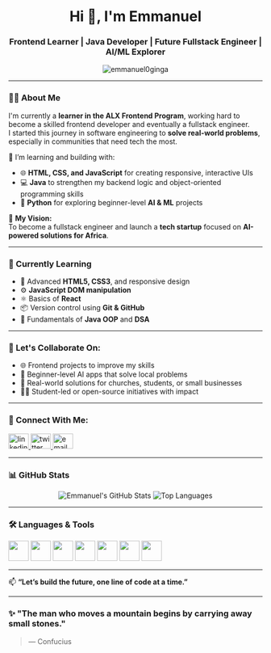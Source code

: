 
<h1 align="center">Hi 👋, I'm Emmanuel</h1>
<h3 align="center">Frontend Learner | Java Developer | Future Fullstack Engineer | AI/ML Explorer</h3>

<p align="center">
  <img src="https://komarev.com/ghpvc/?username=emmanuel0ginga&label=Profile%20views&color=0e75b6&style=flat" alt="emmanuel0ginga" />
</p>

---

### 👨‍💻 About Me

I'm currently a **learner in the ALX Frontend Program**, working hard to become a skilled frontend developer and eventually a fullstack engineer.  
I started this journey in software engineering to **solve real-world problems**, especially in communities that need tech the most.

🔭 I’m learning and building with:  
- 🌐 **HTML, CSS, and JavaScript** for creating responsive, interactive UIs  
- 💻 **Java** to strengthen my backend logic and object-oriented programming skills  
- 🤖 **Python** for exploring beginner-level **AI & ML** projects

🎯 **My Vision:**  
To become a fullstack engineer and launch a **tech startup** focused on **AI-powered solutions for Africa**.

---

### 🧠 Currently Learning

- 🎨 Advanced **HTML5, CSS3**, and responsive design  
- ⚙️ **JavaScript DOM manipulation**  
- ⚛️ Basics of **React**  
- 📦 Version control using **Git & GitHub**  
- 🔄 Fundamentals of **Java OOP** and **DSA**

---

### 💼 Let's Collaborate On:
- 🌐 Frontend projects to improve my skills  
- 🤖 Beginner-level AI apps that solve local problems  
- 📱 Real-world solutions for churches, students, or small businesses  
- 🧑‍🎓 Student-led or open-source initiatives with impact

---

### 🔗 Connect With Me:

<p align="left">
<a href="https://www.linkedin.com/in/emmanuel-oginga-ab1ba9352" target="_blank">
  <img src="https://cdn.jsdelivr.net/npm/simple-icons@v3/icons/linkedin.svg" alt="linkedin" height="30" width="40" />
</a>
<a href="https://twitter.com/EmmanuelCrafts" target="_blank">
  <img src="https://cdn.jsdelivr.net/npm/simple-icons@v3/icons/twitter.svg" alt="twitter" height="30" width="40" />
</a>
<a href="mailto:ogolemmanuel3@gmail.com">
  <img src="https://cdn.jsdelivr.net/npm/simple-icons@v3/icons/gmail.svg" alt="email" height="30" width="40" />
</a>
</p>

---

### 📊 GitHub Stats

<p align="center">
  <img src="https://github-readme-stats.vercel.app/api?username=EmmanuelCrafts&show_icons=true&theme=radical" alt="Emmanuel's GitHub Stats" />
  <img src="https://github-readme-stats.vercel.app/api/top-langs/?username=EmmanuelCrafts&layout=compact&theme=radical" alt="Top Languages" />
</p>

---

### 🛠️ Languages & Tools

<p align="left"> 
  <img src="https://cdn.jsdelivr.net/gh/devicons/devicon/icons/java/java-original.svg" width="40" height="40"/>
  <img src="https://cdn.jsdelivr.net/gh/devicons/devicon/icons/javascript/javascript-original.svg" width="40" height="40"/>
  <img src="https://cdn.jsdelivr.net/gh/devicons/devicon/icons/html5/html5-original.svg" width="40" height="40"/>
  <img src="https://cdn.jsdelivr.net/gh/devicons/devicon/icons/css3/css3-original.svg" width="40" height="40"/>
  <img src="https://cdn.jsdelivr.net/gh/devicons/devicon/icons/python/python-original.svg" width="40" height="40"/>
  <img src="https://cdn.jsdelivr.net/gh/devicons/devicon/icons/react/react-original.svg" width="40" height="40"/>
  <img src="https://cdn.jsdelivr.net/gh/devicons/devicon/icons/github/github-original.svg" width="40" height="40"/>
</p>

---

📫 **“Let’s build the future, one line of code at a time.”**

---

### ✨ "The man who moves a mountain begins by carrying away small stones." 
> — Confucius
```
